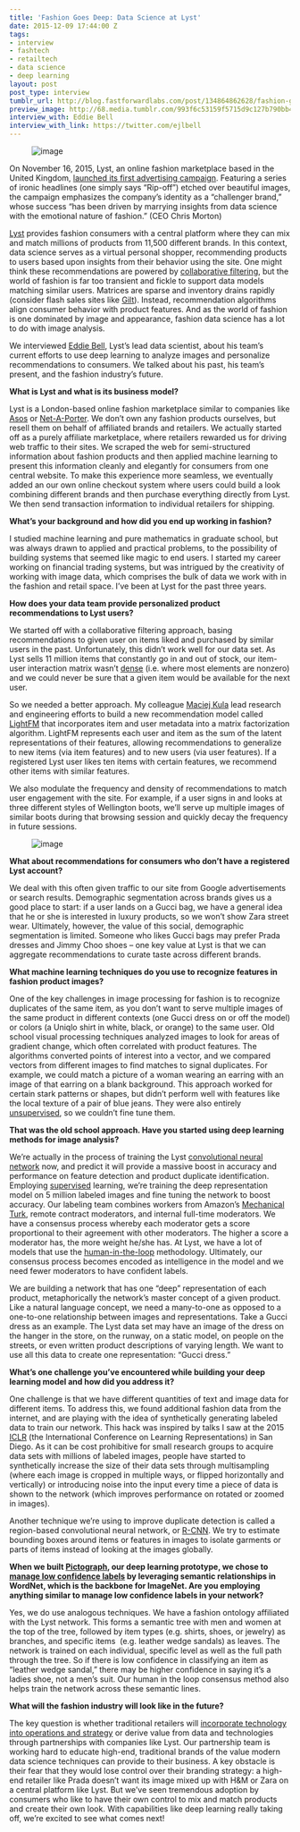 ```yaml
---
title: 'Fashion Goes Deep: Data Science at Lyst'
date: 2015-12-09 17:44:00 Z
tags:
- interview
- fashtech
- retailtech
- data science
- deep learning
layout: post
post_type: interview
tumblr_url: http://blog.fastforwardlabs.com/post/134864862628/fashion-goes-deep-data-science-at-lyst
preview_image: http://68.media.tumblr.com/993f6c53159f5715d9c127b790bb4bf5/tumblr_inline_nz3b9rPB5w1ta78fg_540.png
interview_with: Eddie Bell
interview_with_link: https://twitter.com/ejlbell
---
```


<figure data-orig-width="694" data-orig-height="376" class="tmblr-full"><img src="http://68.media.tumblr.com/993f6c53159f5715d9c127b790bb4bf5/tumblr_inline_nz3b9rPB5w1ta78fg_540.png" alt="image" data-orig-width="694" data-orig-height="376"/></figure><p>On November 16, 2015, Lyst, an online fashion marketplace based in the United Kingdom, <a href="https://www.linkedin.com/pulse/lyst-ad-campaign-fashion-meets-data-science-flavia-young">launched its first advertising campaign</a>. Featuring a series of ironic headlines (one simply says “Rip-off”) etched over beautiful images, the campaign emphasizes the company’s identity as a “challenger brand,” whose success “has been driven by marrying insights from data science with the emotional nature of fashion.” (CEO Chris Morton) </p><p><a href="http://www.lyst.com">Lyst</a> provides fashion consumers with a central platform where they can mix and match millions of products from 11,500 different brands. In this context, data science serves as a virtual personal shopper, recommending products to users based upon insights from their behavior using the site. One might think these recommendations are powered by <a href="https://en.wikipedia.org/wiki/Collaborative_filtering">collaborative filtering</a>, but the world of fashion is far too transient and fickle to support data models matching similar users. Matrices are sparse and inventory drains rapidly (consider flash sales sites like <a href="http://www.gilt.com/">Gilt</a>). Instead, recommendation algorithms align consumer behavior with product features. And as the world of fashion is one dominated by image and appearance, fashion data science has a lot to do with image analysis. </p><p>We interviewed <a href="https://twitter.com/ejlbell">Eddie Bell</a>, Lyst’s lead data scientist, about his team’s current efforts to use deep learning to analyze images and personalize recommendations to consumers. We talked about his past, his team’s present, and the fashion industry’s future. </p><!-- more --><p><b>What is Lyst and what is its business model? </b></p><p>Lyst is a London-based online fashion marketplace similar to companies like <a href="http://www.asos.com/?hrd=1">Asos</a> or <a href="http://www.net-a-porter.com/">Net-A-Porter</a>. We don’t own any fashion products ourselves, but resell them on behalf of affiliated brands and retailers. We actually started off as a purely affiliate marketplace, where retailers rewarded us for driving web traffic to their sites. We scraped the web for semi-structured information about fashion products and then applied machine learning to present this information cleanly and elegantly for consumers from one central website. To make this experience more seamless, we eventually added an our own online checkout system where users could build a look combining different brands and then purchase everything directly from Lyst. We then send transaction information to individual retailers for shipping. </p><p><b>What’s your background and how did you end up working in fashion? </b></p><p>I studied machine learning and pure mathematics in graduate school, but was always drawn to applied and practical problems, to the possibility of building systems that seemed like magic to end users. I started my career working on financial trading systems, but was intrigued by the creativity of working with image data, which comprises the bulk of data we work with in the fashion and retail space. I’ve been at Lyst for the past three years. </p><p><b>How does your data team provide personalized product recommendations to Lyst users? </b></p><p>We started off with a collaborative filtering approach, basing recommendations to given user on items liked and purchased by similar users in the past. Unfortunately, this didn’t work well for our data set. As Lyst sells 11 million items that constantly go in and out of stock, our item-user interaction matrix wasn’t <a href="https://en.wikipedia.org/wiki/Sparse_matrix">dense</a> (i.e. where most elements are nonzero) and we could never be sure that a given item would be available for the next user. </p><p>So we needed a better approach. My colleague <a href="https://twitter.com/Maciej_Kula">Maciej Kula</a> lead research and engineering efforts to build a new recommendation model called <a href="https://github.com/lyst/lightfm">LightFM</a> that incorporates item and user metadata into a matrix factorization algorithm. LightFM represents each user and item as the sum of the latent representations of their features, allowing recommendations to generalize to new items (via item features) and to new users (via user features). If a registered Lyst user likes ten items with certain features, we recommend other items with similar features. </p><p>We also modulate the frequency and density of recommendations to match user engagement with the site. For example, if a user signs in and looks at three different styles of Wellington boots, we’ll serve up multiple images of similar boots during that browsing session and quickly decay the frequency in future sessions.</p><figure data-orig-width="674" data-orig-height="398" class="tmblr-full"><img src="http://68.media.tumblr.com/3b6ba56945b0ef2e336b1e1c2592ae8b/tumblr_inline_nz3ehxLPGZ1ta78fg_540.png" alt="image" data-orig-width="674" data-orig-height="398"/></figure><p><b>What about recommendations for consumers who don’t have a registered Lyst account?</b></p><p>We deal with this often given traffic to our site from Google advertisements or search results. Demographic segmentation across brands gives us a good place to start: if a user lands on a Gucci bag, we have a general idea that he or she is interested in luxury products, so we won’t show Zara street wear. Ultimately, however, the value of this social, demographic segmentation is limited. Someone who likes Gucci bags may prefer Prada dresses and Jimmy Choo shoes – one key value at Lyst is that we can aggregate recommendations to curate taste across different brands. </p><p><b>What machine learning techniques do you use to recognize features in fashion product images? </b></p><p>One of the key challenges in image processing for fashion is to recognize duplicates of the same item, as you don’t want to serve multiple images of the same product in different contexts (one Gucci dress on or off the model) or colors (a Uniqlo shirt in white, black, or orange) to the same user. Old school visual processing techniques analyzed images to look for areas of gradient change, which often correlated with product features. The algorithms converted points of interest into a vector, and we compared vectors from different images to find matches to signal duplicates. For example, we could match a picture of a woman wearing an earring with an image of that earring on a blank background. This approach worked for certain stark patterns or shapes, but didn’t perform well with features like the local texture of a pair of blue jeans. They were also entirely <a href="https://www.coursera.org/learn/machine-learning/lecture/olRZo/unsupervised-learning">unsupervised</a>, so we couldn’t fine tune them. </p><p><b>That was the old school approach. Have you started using deep learning methods for image analysis?  </b></p><p>We’re actually in the process of training the Lyst <a href="http://colah.github.io/posts/2014-07-Conv-Nets-Modular/">convolutional neural network</a> now, and predict it will provide a massive boost in accuracy and performance on feature detection and product duplicate identification. Employing <a href="http://www.mathworks.com/help/stats/supervised-learning-machine-learning-workflow-and-algorithms.html">supervised</a> learning, we’re training the deep representation model on 5 million labeled images and fine tuning the network to boost accuracy. Our labeling team combines workers from Amazon’s <a href="https://www.mturk.com/mturk/welcome">Mechanical Turk</a>, remote contract moderators, and internal full-time moderators. We have a consensus process whereby each moderator gets a score proportional to their agreement with other moderators. The higher a score a moderator has, the more weight he/she has. At Lyst, we have a lot of models that use the <a href="https://medium.com/the-wtf-economy/artificial-intelligence-and-the-future-of-work-a0eaabea7c41%22%20%5Cl%20%22.xc7zgmslj">human-in-the-loop</a> methodology. Ultimately, our consensus process becomes encoded as intelligence in the model and we need fewer moderators to have confident labels. </p><p>We are building a network that has one “deep” representation of each product, metaphorically the network’s master concept of a given product. Like a natural language concept, we need a many-to-one as opposed to a one-to-one relationship between images and representations. Take a Gucci dress as an example. The Lyst data set may have an image of the dress on the hanger in the store, on the runway, on a static model, on people on the streets, or even written product descriptions of varying length. We want to use all this data to create one representation: “Gucci dress.” </p><p><b>What’s one challenge you’ve encountered while building your deep learning model and how did you address it?  </b></p><p>One challenge is that we have different quantities of text and image data for different items. To address this, we found additional fashion data from the internet, and are playing with the idea of synthetically generating labeled data to train our network. This hack was inspired by talks I saw at the 2015 <a href="http://www.iclr.cc/doku.php">ICLR</a> (the International Conference on Learning Representations) in San Diego. As it can be cost prohibitive for small research groups to acquire data sets with millions of labeled images, people have started to synthetically increase the size of their data sets through multisampling (where each image is cropped in multiple ways, or flipped horizontally and vertically) or introducing noise into the input every time a piece of data is shown to the network (which improves performance on rotated or zoomed in images). </p><p>Another technique we’re using to improve duplicate detection is called a region-based convolutional neural network, or <a href="https://github.com/rbg">R-CNN</a>. We try to estimate bounding boxes around items or features in images to isolate garments or parts of items instead of looking at the images globally. </p><p><b>When we built </b><a href="http://pictograph.us"><b>Pictograph</b></a><b>, our deep learning prototype, we chose to </b><a href="http://blog.fastforwardlabs.com/post/133407734883/when-dog-is-enough-using-hypernyms-to-improve"><b>manage low confidence labels</b></a><b> by leveraging semantic relationships in WordNet, which is the backbone for ImageNet. Are you employing anything similar to manage low confidence labels in your network? </b></p><p>Yes, we do use analogous techniques. We have a fashion ontology affiliated with the Lyst network. This forms a semantic tree with men and women at the top of the tree, followed by item types (e.g. shirts, shoes, or jewelry) as branches, and specific items  (e.g. leather wedge sandals) as leaves. The network is trained on each individual, specific level as well as the full path through the tree. So if there is low confidence in classifying an item as “leather wedge sandal,” there may be higher confidence in saying it’s a ladies shoe, not a men’s suit. Our human in the loop consensus method also helps train the network across these semantic lines. </p><p><b>What will the fashion industry will look like in the future? </b></p><p>The key question is whether traditional retailers will <a href="http://blog.fastforwardlabs.com/post/127091010798/machine-learning-applications-in-fashion-retail">incorporate technology into operations and strategy</a> or derive value from data and technologies through partnerships with companies like Lyst. Our partnership team is working hard to educate high-end, traditional brands of the value modern data science techniques can provide to their business. A key obstacle is their fear that they would lose control over their branding strategy: a high-end retailer like Prada doesn’t want its image mixed up with H&amp;M or Zara on a central platform like Lyst. But we’ve seen tremendous adoption by consumers who like to have their own control to mix and match products and create their own look. With capabilities like deep learning really taking off, we’re excited to see what comes next!</p>
